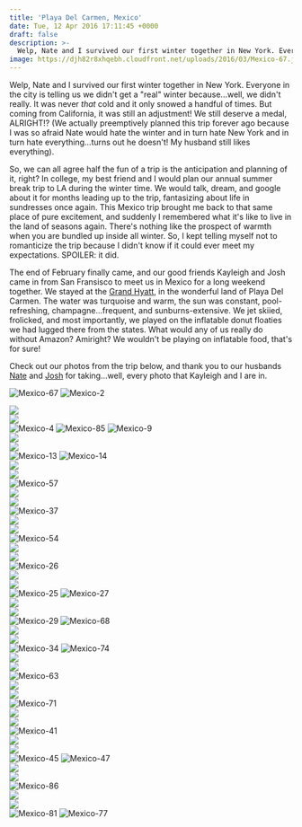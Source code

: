 ```yaml
---
title: 'Playa Del Carmen, Mexico'
date: Tue, 12 Apr 2016 17:11:45 +0000
draft: false
description: >-
  Welp, Nate and I survived our first winter together in New York. Everyone in the city is telling us we didn't get a "real" winter because...well, we didn't really.
image: https://djh82r8xhqebh.cloudfront.net/uploads/2016/03/Mexico-67.jpg
---
```


Welp, Nate and I survived our first winter together in New York. Everyone in the city is telling us we didn't get a "real" winter because...well, we didn't really. It was never _that_ cold and it only snowed a handful of times. But coming from California, it was still an adjustment! We still deserve a medal, ALRIGHT!? (We actually preemptively planned this trip forever ago because I was so afraid Nate would hate the winter and in turn hate New York and in turn hate everything...turns out he doesn't! My husband still likes everything).

So, we can all agree half the fun of a trip is the anticipation and planning of it, right? In college, my best friend and I would plan our annual summer break trip to LA during the winter time. We would talk, dream, and google about it for months leading up to the trip, fantasizing about life in sundresses once again. This Mexico trip brought me back to that same place of pure excitement, and suddenly I remembered what it's like to live in the land of seasons again. There's nothing like the prospect of warmth when you are bundled up inside all winter. So, I kept telling myself not to romanticize the trip because I didn't know if it could ever meet my expectations. SPOILER: it did.

The end of February finally came, and our good friends Kayleigh and Josh came in from San Fransisco to meet us in Mexico for a long weekend together. We stayed at the [Grand Hyatt](http://playadelcarmen.grand.hyatt.com/en/hotel/home.html), in the wonderful land of Playa Del Carmen. The water was turquoise and warm, the sun was constant, pool-refreshing, champagne...frequent, and sunburns-extensive. We jet skiied, frolicked, and most importantly, we played on the inflatable donut floaties we had lugged there from the states. What would any of us really do without Amazon? Amiright? We wouldn't be playing on inflatable food, that's for sure!

Check out our photos from the trip below, and thank you to our husbands [Nate](https://www.instagram.com/natemitchcook/) and [Josh](https://www.instagram.com/joshpuckett/) for taking...well, every photo that Kayleigh and I are in.

![Mexico-67](https://djh82r8xhqebh.cloudfront.net/uploads/2016/03/Mexico-67.jpg) ![Mexico-2](https://djh82r8xhqebh.cloudfront.net/uploads/2016/03/Mexico-2.jpg) <div class="flex-ns mhn2-ns mb3"> <div class="ph2-ns w-50-ns">![](https://djh82r8xhqebh.cloudfront.net/uploads/2016/03/Mexico-1.jpg)</div> <div class="ph2-ns w-50-ns">![](https://djh82r8xhqebh.cloudfront.net/uploads/2016/03/Mexico-6.jpg)</div> </div> ![Mexico-4](https://djh82r8xhqebh.cloudfront.net/uploads/2016/03/Mexico-4.jpg) ![Mexico-85](https://djh82r8xhqebh.cloudfront.net/uploads/2016/03/Mexico-85.jpg) ![Mexico-9](https://djh82r8xhqebh.cloudfront.net/uploads/2016/03/Mexico-9.jpg) <div class="flex-ns mhn2-ns mb3"> <div class="ph2-ns w-50-ns">![](https://djh82r8xhqebh.cloudfront.net/uploads/2016/03/Mexico-10.jpg)</div> <div class="ph2-ns w-50-ns">![](https://djh82r8xhqebh.cloudfront.net/uploads/2016/03/Mexico-11.jpg)</div> </div> ![Mexico-13](https://djh82r8xhqebh.cloudfront.net/uploads/2016/03/Mexico-13.jpg) ![Mexico-14](https://djh82r8xhqebh.cloudfront.net/uploads/2016/03/Mexico-14.jpg) <div class="flex-ns mhn2-ns mb3"> <div class="ph2-ns w-50-ns">![](https://djh82r8xhqebh.cloudfront.net/uploads/2016/03/Mexico-16.jpg)</div> <div class="ph2-ns w-50-ns">![](https://djh82r8xhqebh.cloudfront.net/uploads/2016/03/Mexico-15.jpg)</div> </div> ![Mexico-57](https://djh82r8xhqebh.cloudfront.net/uploads/2016/03/Mexico-57.jpg) <div class="flex-ns mhn2-ns mb3"> <div class="ph2-ns w-50-ns">![](https://djh82r8xhqebh.cloudfront.net/uploads/2016/03/Mexico-18.jpg)</div> <div class="ph2-ns w-50-ns">![](https://djh82r8xhqebh.cloudfront.net/uploads/2016/03/Mexico-53.jpg)</div> </div> ![Mexico-37](https://djh82r8xhqebh.cloudfront.net/uploads/2016/03/Mexico-37.jpg) <div class="flex-ns mhn2-ns mb3"> <div class="ph2-ns w-50-ns">![](https://djh82r8xhqebh.cloudfront.net/uploads/2016/03/Mexico-17.jpg)</div> <div class="ph2-ns w-50-ns">![](https://djh82r8xhqebh.cloudfront.net/uploads/2016/03/Mexico-19.jpg)</div> </div> ![Mexico-54](https://djh82r8xhqebh.cloudfront.net/uploads/2016/03/Mexico-54.jpg) <div class="flex-ns mhn2-ns mb3"> <div class="ph2-ns w-50-ns">![](https://djh82r8xhqebh.cloudfront.net/uploads/2016/03/Mexico-20.jpg)</div> <div class="ph2-ns w-50-ns">![](https://djh82r8xhqebh.cloudfront.net/uploads/2016/03/Mexico-21.jpg)</div> </div> ![Mexico-26](https://djh82r8xhqebh.cloudfront.net/uploads/2016/03/Mexico-26.jpg) <div class="flex-ns mhn2-ns mb3"> <div class="ph2-ns w-50-ns">![](https://djh82r8xhqebh.cloudfront.net/uploads/2016/03/Mexico-30.jpg)</div> <div class="ph2-ns w-50-ns">![](https://djh82r8xhqebh.cloudfront.net/uploads/2016/03/Mexico-56.jpg)</div> </div> ![Mexico-25](https://djh82r8xhqebh.cloudfront.net/uploads/2016/03/Mexico-25.jpg) ![Mexico-27](https://djh82r8xhqebh.cloudfront.net/uploads/2016/03/Mexico-27.jpg) <div class="flex-ns mhn2-ns mb3"> <div class="ph2-ns w-50-ns">![](https://djh82r8xhqebh.cloudfront.net/uploads/2016/03/Mexico-28.jpg)</div> <div class="ph2-ns w-50-ns">![](https://djh82r8xhqebh.cloudfront.net/uploads/2016/03/Mexico-36.jpg)</div> </div> ![Mexico-29](https://djh82r8xhqebh.cloudfront.net/uploads/2016/03/Mexico-29.jpg) ![Mexico-68](https://djh82r8xhqebh.cloudfront.net/uploads/2016/03/Mexico-68.jpg) <div class="flex-ns mhn2-ns mb3"> <div class="ph2-ns w-50-ns">![](https://djh82r8xhqebh.cloudfront.net/uploads/2016/03/Mexico-33.jpg)</div> <div class="ph2-ns w-50-ns">![](https://djh82r8xhqebh.cloudfront.net/uploads/2016/03/Mexico-32.jpg)</div> </div> ![Mexico-34](https://djh82r8xhqebh.cloudfront.net/uploads/2016/03/Mexico-34.jpg) ![Mexico-74](https://djh82r8xhqebh.cloudfront.net/uploads/2016/03/Mexico-74.jpg) <div class="flex-ns mhn2-ns mb3"> <div class="ph2-ns w-50-ns">![](https://djh82r8xhqebh.cloudfront.net/uploads/2016/03/Mexico-62.jpg)</div> <div class="ph2-ns w-50-ns">![](https://djh82r8xhqebh.cloudfront.net/uploads/2016/03/Mexico-66.jpg)</div> </div> ![Mexico-63](https://djh82r8xhqebh.cloudfront.net/uploads/2016/03/Mexico-63.jpg) <div class="flex-ns mhn2-ns mb3"> <div class="ph2-ns w-50-ns">![](https://djh82r8xhqebh.cloudfront.net/uploads/2016/03/Mexico-72.jpg)</div> <div class="ph2-ns w-50-ns">![](https://djh82r8xhqebh.cloudfront.net/uploads/2016/03/Mexico-70.jpg)</div> </div> ![Mexico-71](https://djh82r8xhqebh.cloudfront.net/uploads/2016/03/Mexico-71.jpg) <div class="flex-ns mhn2-ns mb3"> <div class="ph2-ns w-50-ns">![](https://djh82r8xhqebh.cloudfront.net/uploads/2016/03/Mexico-59.jpg)</div> <div class="ph2-ns w-50-ns">![](https://djh82r8xhqebh.cloudfront.net/uploads/2016/03/Mexico-65.jpg)</div> </div> ![Mexico-41](https://djh82r8xhqebh.cloudfront.net/uploads/2016/03/Mexico-41.jpg) <div class="flex-ns mhn2-ns mb3"> <div class="ph2-ns w-50-ns">![](https://djh82r8xhqebh.cloudfront.net/uploads/2016/03/Mexico-43.jpg)</div> <div class="ph2-ns w-50-ns">![](https://djh82r8xhqebh.cloudfront.net/uploads/2016/03/Mexico-42.jpg)</div> </div> ![Mexico-45](https://djh82r8xhqebh.cloudfront.net/uploads/2016/03/Mexico-45.jpg) ![Mexico-47](https://djh82r8xhqebh.cloudfront.net/uploads/2016/03/Mexico-47.jpg) <div class="flex-ns mhn2-ns mb3"> <div class="ph2-ns w-50-ns">![](https://djh82r8xhqebh.cloudfront.net/uploads/2016/03/Mexico-48.jpg)</div> <div class="ph2-ns w-50-ns">![](https://djh82r8xhqebh.cloudfront.net/uploads/2016/03/Mexico-49.jpg)</div> </div> ![Mexico-86](https://djh82r8xhqebh.cloudfront.net/uploads/2016/03/Mexico-86.jpg) <div class="flex-ns mhn2-ns mb3"> <div class="ph2-ns w-50-ns">![](https://djh82r8xhqebh.cloudfront.net/uploads/2016/03/Mexico-51.jpg)</div> <div class="ph2-ns w-50-ns">![](https://djh82r8xhqebh.cloudfront.net/uploads/2016/03/Mexico-52.jpg)</div> </div> ![Mexico-81](https://djh82r8xhqebh.cloudfront.net/uploads/2016/03/Mexico-81-e1457991786510.jpg) ![Mexico-77](https://djh82r8xhqebh.cloudfront.net/uploads/2016/03/Mexico-77.jpg)